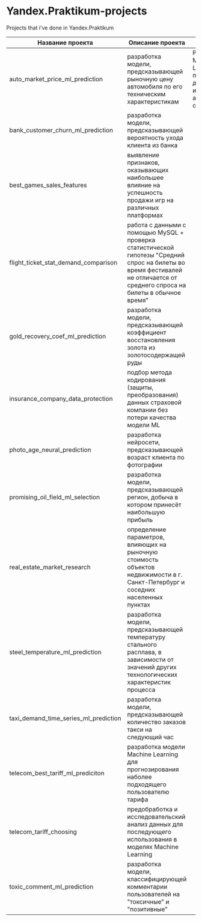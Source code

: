 # Yandex.Praktikum-projects

Projects that i've done in Yandex.Praktikum

Название проекта | Описание проекта | Стек | Проект
---------------- | ---------------- | ---- | ------
auto_market_price_ml_prediction | разработка модели, предсказывающей рыночную цену автомобиля по его техническим характеристикам | Pandas, NumPy, MatPlotLib, sklearn, LightGBM, предобработка данных, исследовательский анализ данных, случайный лес | https://github.com/Sunshi6400/Yandex.Praktikum-projects/tree/main/auto_market_price_ml_prediction
bank_customer_churn_ml_prediction | разработка модели, предсказывающей вероятность ухода клиента из банка |  | 
best_games_sales_features | выявление признаков, оказывающих наибольшее влияние на успешность продажи игр на различных платформах |  | 
flight_ticket_stat_demand_comparison | работа с данными с помощью MySQL + проверка статистической гипотезы "Средний спрос на билеты во время фестивалей не отличается от среднего спроса на билеты в обычное время" |  | 
gold_recovery_coef_ml_prediction | разработка модели, предсказывающей коэффициент восстановления золота из золотосодержащей руды |  | 
insurance_company_data_protection | подбор метода кодирования (защиты, преобразования) данных страховой компании без потери качества модели ML |  | 
photo_age_neural_prediction | разработка нейросети, предсказывающей возраст клиента по фотографии |  | 
promising_oil_field_ml_selection | разработка модели, предсказывающей регион, добыча в котором принесёт наибольшую прибыль |  | 
real_estate_market_research | определение параметров, влияющих на рыночную стоимость объектов недвижимости в г. Санкт-Петербург и соседних населенных пунктах |  | 
steel_temperature_ml_prediction | разработка модели, предсказывающей температуру стального расплава, в зависимости от значений других технологических характеристик процесса |  | 
taxi_demand_time_series_ml_prediction | разработка модели, предсказывающей количество заказов такси на следующий час |  | 
telecom_best_tariff_ml_prediciton | разработка модели Machine Learning для прогнозирования наболее подходящего пользователю тарифа |  | 
telecom_tariff_choosing | предобработка и исследовательский анализ данных для последующего использования в моделях Machine Learning |  | 
toxic_comment_ml_prediction | разработка модели, классифицирующей комментарии пользователей на "токсичные" и "позитивные" |  | 
